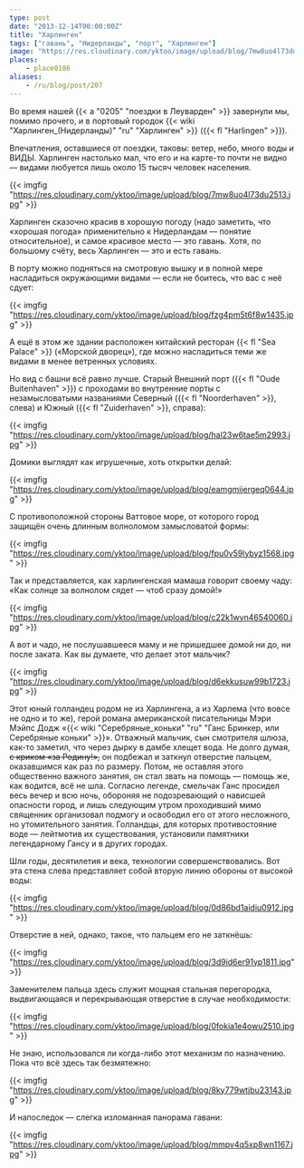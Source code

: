 ```yaml
---
type: post
date: "2013-12-14T00:00:00Z"
title: "Харлинген"
tags: ["гавань", "Нидерланды", "порт", "Харлинген"]
image: "https://res.cloudinary.com/yktoo/image/upload/blog/7mw8uo4l73du2513.jpg"
places:
    - place0186
aliases:
    - /ru/blog/post/207
---
```


Во время нашей {{< a "0205" "поездки в Леуварден" >}} завернули мы, помимо прочего, и в портовый городок {{< wiki "Харлинген_(Нидерланды)" "ru" "Харлинген" >}} ({{< fl "Harlingen" >}}).

Впечатления, оставшиеся от поездки, таковы: ветер, небо, много воды и ВИДЫ. Харлинген настолько мал, что его и на карте-то почти не видно — видами любуется лишь около 15 тысяч человек населения.

{{< imgfig "https://res.cloudinary.com/yktoo/image/upload/blog/7mw8uo4l73du2513.jpg" >}}

<!--more-->

Харлинген сказочно красив в хорошую погоду (надо заметить, что «хорошая погода» применительно к Нидерландам — понятие относительное), и самое красивое место — это гавань. Хотя, по большому счёту, весь Харлинген — это и есть гавань.

В порту можно подняться на смотровую вышку и в полной мере насладиться окружающими видами — если не боитесь, что вас с неё сдует:

{{< imgfig "https://res.cloudinary.com/yktoo/image/upload/blog/fzg4pm5t6f8w1435.jpg" >}}

А ещё в этом же здании расположен китайский ресторан {{< fl "Sea Palace" >}} («Морской дворец»), где можно насладиться теми же видами в менее ветренных условиях.

Но вид с башни всё равно лучше. Старый Внешний порт ({{< fl "Oude Buitenhaven" >}}) с проходами во внутренние порты с незамысловатыми названиями Северный ({{< fl "Noorderhaven" >}}, слева) и Южный ({{< fl "Zuiderhaven" >}}, справа):

{{< imgfig "https://res.cloudinary.com/yktoo/image/upload/blog/hal23w6tae5m2993.jpg" >}}

Домики выглядят как игрушечные, хоть открытки делай:

{{< imgfig "https://res.cloudinary.com/yktoo/image/upload/blog/eamgmijergeq0644.jpg" >}}

С противоположной стороны Ваттовое море, от которого город защищён очень длинным волноломом замысловатой формы:

{{< imgfig "https://res.cloudinary.com/yktoo/image/upload/blog/fpu0v59lybyz1568.jpg" >}}

Так и представляется, как харлингенская мамаша говорит своему чаду: «Как солнце за волнолом сядет — чтоб сразу домой!»

{{< imgfig "https://res.cloudinary.com/yktoo/image/upload/blog/c22k1wyn46540060.jpg" >}}

А вот и чадо, не послушавшееся маму и не пришедшее домой ни до, ни после заката. Как вы думаете, что делает этот мальчик?

{{< imgfig "https://res.cloudinary.com/yktoo/image/upload/blog/d6ekkusuw99b1723.jpg" >}}

Этот юный голландец родом не из Харлингена, а из Харлема (что вовсе не одно и то же), герой романа американской писательницы Мэри Мэйпс Додж «{{< wiki "Серебряные_коньки" "ru" "Ганс Бринкер, или Серебряные коньки" >}}». Отважный мальчик, сын смотрителя шлюза, как-то заметил, что через дырку в дамбе хлещет вода. Не долго думая, ~~с криком «за Родину!»,~~ он подбежал и заткнул отверстие пальцем, оказавшимся как раз по размеру. Потом, не оставляя этого общественно важного занятия, он стал звать на помощь — помощь же, как водится, всё не шла. Согласно легенде, смельчак Ганс просидел весь вечер и всю ночь, обороняя не подозревающий о нависшей опасности город, и лишь следующим утром проходивший мимо священник организовал подмогу и освободил его от этого несложного, но утомительного занятия. Голландцы, для которых противостояние воде — лейтмотив их существования, установили памятники легендарному Гансу и в других городах.

Шли годы, десятилетия и века, технологии совершенствовались. Вот эта стена слева представляет собой вторую линию обороны от высокой воды:

{{< imgfig "https://res.cloudinary.com/yktoo/image/upload/blog/0d86bd1aidiu0912.jpg" >}}

Отверстие в ней, однако, такое, что пальцем его не заткнёшь:

{{< imgfig "https://res.cloudinary.com/yktoo/image/upload/blog/3d9id6er91yp1811.jpg" >}}

Заменителем пальца здесь служит мощная стальная перегородка, выдвигающаяся и перекрывающая отверстие в случае необходимости:

{{< imgfig "https://res.cloudinary.com/yktoo/image/upload/blog/0fokia1e4owu2510.jpg" >}}

Не знаю, использовался ли когда-либо этот механизм по назначению. Пока что всё здесь так безмятежно:

{{< imgfig "https://res.cloudinary.com/yktoo/image/upload/blog/8ky779wtjbu23143.jpg" >}}

И напоследок — слегка изломанная панорама гавани:

{{< imgfig "https://res.cloudinary.com/yktoo/image/upload/blog/mmpv4q5xp8wn1167.jpg" >}}
